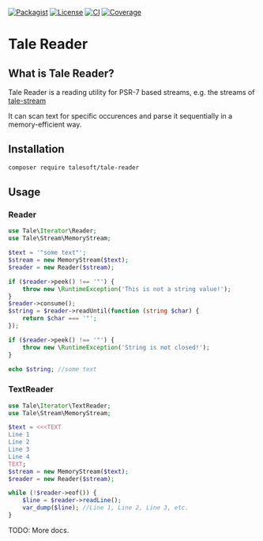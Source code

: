 
[![Packagist](https://img.shields.io/packagist/v/talesoft/tale-reader.svg?style=for-the-badge)](https://packagist.org/packages/talesoft/tale-reader)
[![License](https://img.shields.io/github/license/Talesoft/tale-reader.svg?style=for-the-badge)](https://github.com/Talesoft/tale-reader/blob/master/LICENSE.md)
[![CI](https://img.shields.io/travis/Talesoft/tale-reader.svg?style=for-the-badge)](https://travis-ci.org/Talesoft/tale-reader)
[![Coverage](https://img.shields.io/codeclimate/coverage/Talesoft/tale-reader.svg?style=for-the-badge)](https://codeclimate.com/github/Talesoft/tale-reader)

Tale Reader
===========

What is Tale Reader?
--------------------

Tale Reader is a reading utility for PSR-7 based streams, e.g. the streams of [tale-stream](https://github.com/Talesoft/tale-stream)

It can scan text for specific occurences and parse it sequentially in a memory-efficient way.

Installation
------------

```bash
composer require talesoft/tale-reader
```

Usage
-----

### Reader
```php
use Tale\Iterator\Reader;
use Tale\Stream\MemoryStream;

$text = '"some text"';
$stream = new MemoryStream($text);
$reader = new Reader($stream);

if ($reader->peek() !== '"') {
    throw new \RuntimeException('This is not a string value!');
}
$reader->consume();
$string = $reader->readUntil(function (string $char) {
    return $char === '"';
});

if ($reader->peek() !== '"') {
    throw new \RuntimeException('String is not closed!');
}

echo $string; //some text
```

### TextReader
```php
use Tale\Iterator\TextReader;
use Tale\Stream\MemoryStream;

$text = <<<TEXT
Line 1
Line 2
Line 3
Line 4
TEXT;
$stream = new MemoryStream($text);
$reader = new Reader($stream);

while (!$reader->eof()) {
    $line = $reader->readLine();
    var_dump($line); //Line 1, Line 2, Line 3, etc.
}
```

TODO: More docs.